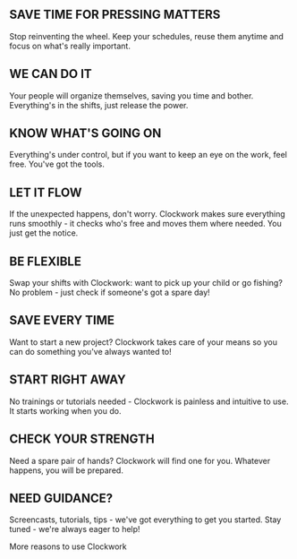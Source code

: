 ## SAVE TIME FOR PRESSING MATTERS

Stop reinventing the wheel. Keep your schedules, reuse them anytime and focus on what's really important.

## WE CAN DO IT 

Your people will organize themselves, saving you time and bother. Everything's in the shifts, just release the power. 

## KNOW WHAT'S GOING ON 

Everything's under control, but if you want to keep an eye on the work, feel free. You've got the tools. 

## LET IT FLOW

If the unexpected happens, don't worry. Clockwork makes sure everything runs smoothly - it checks who's free and moves them where needed. You just get the notice. 

## BE FLEXIBLE

Swap your shifts with Clockwork: want to pick up your child or go fishing? No problem - just check if someone's got a spare day!

## SAVE EVERY TIME

Want to start a new project? Clockwork takes care of your means so you can do something you've always wanted to!

## START RIGHT AWAY

No trainings or tutorials needed - Clockwork is painless and intuitive to use. It starts working when you do.

## CHECK YOUR STRENGTH

Need a spare pair of hands? Clockwork will find one for you. Whatever happens, you will be prepared.

## NEED GUIDANCE?

Screencasts, tutorials, tips - we've got everything to get you started. Stay tuned - we're always eager to help!



More reasons to use Clockwork




